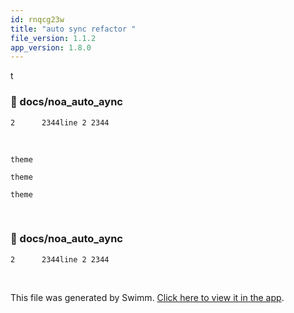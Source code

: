 ```yaml
---
id: rnqcg23w
title: "auto sync refactor "
file_version: 1.1.2
app_version: 1.8.0
---
```


t
<!-- NOTE-swimm-snippet: the lines below link your snippet to Swimm -->
### 📄 docs/noa_auto_aync
```
2      2344line 2 2344
```

<br/>

`theme`<swm-token data-swm-token=":docusaurus.config.js:28:1:1:`   theme: {`"/>

`theme`<swm-token data-swm-token=":docusaurus.config.js:28:1:1:`   theme: {`"/>

`theme`<swm-token data-swm-token=":docusaurus.config.js:28:1:1:`   theme: {`"/>

<br/>


<!-- NOTE-swimm-snippet: the lines below link your snippet to Swimm -->
### 📄 docs/noa_auto_aync
<!-- collapsed -->

```
2      2344line 2 2344
```

<br/>

This file was generated by Swimm. [Click here to view it in the app](http://localhost:5000/repos/Z2l0aHViJTNBJTNBTm9hUmVwbyUzQSUzQU5vYW96ZXI=/docs/rnqcg23w).
